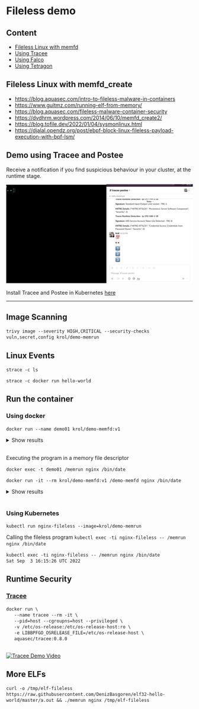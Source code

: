 # Fileless demo

## Content

- [Fileless Linux with memfd](#fileless-linux-with-memfd_create)
- [Using Tracee](#demo-using-tracee-and-postee)
- [Using Falco](falco.md)
- [Using Tetragon](tetragon.md)


## Fileless Linux with memfd_create

- https://blog.aquasec.com/intro-to-fileless-malware-in-containers
- https://www.guitmz.com/running-elf-from-memory/
- https://blog.aquasec.com/fileless-malware-container-security
- https://dvdhrm.wordpress.com/2014/06/10/memfd_create2/
- https://blog.tofile.dev/2022/01/04/sysmonlinux.html
- https://djalal.opendz.org/post/ebpf-block-linux-fileless-payload-execution-with-bpf-lsm/

## Demo using Tracee and Postee

Receive a notification if you find suspicious behaviour in your cluster, at the runtime stage.

![gif-demo](./img/tracee-postee-slack.gif)

Install Tracee and Postee in Kubernetes [here](https://aquasecurity.github.io/tracee/v0.8.0/installing/kubernetes/)

---

## Image Scanning

```
trivy image --severity HIGH,CRITICAL --security-checks vuln,secret,config krol/demo-memrun
```

## Linux Events

```
strace -c ls
```

```
strace -c docker run hello-world
```

## Run the container

### Using docker

```
docker run --name demo01 krol/demo-memfd:v1
```

<details>
<summary>Show results</summary>

```
docker run --name demo01 krol/demo-memfd:v1
/docker-entrypoint.sh: /docker-entrypoint.d/ is not empty, will attempt to perform configuration
/docker-entrypoint.sh: Looking for shell scripts in /docker-entrypoint.d/
/docker-entrypoint.sh: Launching /docker-entrypoint.d/10-listen-on-ipv6-by-default.sh
10-listen-on-ipv6-by-default.sh: info: Getting the checksum of /etc/nginx/conf.d/default.conf
10-listen-on-ipv6-by-default.sh: info: Enabled listen on IPv6 in /etc/nginx/conf.d/default.conf
/docker-entrypoint.sh: Launching /docker-entrypoint.d/20-envsubst-on-templates.sh
/docker-entrypoint.sh: Launching /docker-entrypoint.d/30-tune-worker-processes.sh
/docker-entrypoint.sh: Configuration complete; ready for start up
2022/10/13 00:25:19 [notice] 1#1: using the "epoll" event method
2022/10/13 00:25:19 [notice] 1#1: nginx/1.21.6
2022/10/13 00:25:19 [notice] 1#1: built by gcc 10.2.1 20210110 (Debian 10.2.1-6)
2022/10/13 00:25:19 [notice] 1#1: OS: Linux 5.15.0-1020-aws
2022/10/13 00:25:19 [notice] 1#1: getrlimit(RLIMIT_NOFILE): 1048576:1048576
2022/10/13 00:25:19 [notice] 1#1: start worker processes
2022/10/13 00:25:19 [notice] 1#1: start worker process 31
````
</details></br>


Executing the program in a memory file descriptor

```
docker exec -t demo01 /memrun nginx /bin/date
```

```
docker run -it --rm krol/demo-memfd:v1 /demo-memfd nginx /bin/date
```

<details>
<summary>Show results</summary>

```
docker run -it --rm krol/demo-memfd:v1 /demo-memfd nginx /bin/date
Usage: process_name elf_binary_path
---> Create the memory file descriptor:  4
---> Reading ELF file path:  /bin/date
---> Writing ELF file in the memory file descriptor:  4
---> execve, executes the program pointed to /proc/self/fd/4 using the currently running process: nginx
Thu Oct 13 00:25:28 UTC 2022
````
</details></br>

### Using Kubernetes

```
kubectl run nginx-fileless --image=krol/demo-memrun 

```

Calling the fileless program `kubectl exec -ti nginx-fileless -- /memrun nginx /bin/date`
```
kubectl exec -ti nginx-fileless -- /memrun nginx /bin/date
Sat Sep  3 16:15:26 UTC 2022
```

## Runtime Security
### [Tracee](https://github.com/aquasecurity/tracee)
```
docker run \
   --name tracee --rm -it \
   --pid=host --cgroupns=host --privileged \
   -v /etc/os-release:/etc/os-release-host:ro \
   -e LIBBPFGO_OSRELEASE_FILE=/etc/os-release-host \
   aquasec/tracee:0.8.0


```

[![Tracee Demo Video](./img/fileless-tracee-final.gif)](https://github.com/aquasecurity/tracee)

## More ELFs

```
curl -o /tmp/elf-fileless https://raw.githubusercontent.com/DenizBasgoren/elf32-hello-world/master/a.out && ./memrun nginx /tmp/elf-fileless
```
